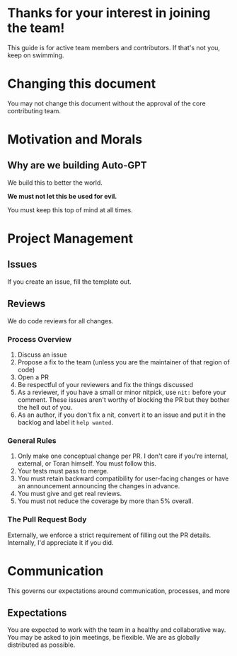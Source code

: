 # Thanks for your interest in joining the team!

This guide is for active team members and contributors.
If that's not you, keep on swimming.

# Changing this document

You may not change this document without the approval of the core contributing team.

# Motivation and Morals

## Why are we building Auto-GPT

We build this to better the world. 

**We must not let this be used for evil.**

You must keep this top of mind at all times.

# Project Management

## Issues

If you create an issue, fill the template out. 

## Reviews

We do code reviews for all changes. 

### Process Overview

1. Discuss an issue
1. Propose a fix to the team (unless you are the maintainer of that region of code)
1. Open a PR
1. Be respectful of your reviewers and fix the things discussed
1. As a reviewer, if you have a small or minor nitpick, use `nit:` before your comment. These issues aren't worthy of blocking the PR but they bother the hell out of you.
1. As an author, if you don't fix a nit, convert it to an issue and put it in the backlog and label it `help wanted`.

### General Rules

1. Only make one conceptual change per PR. I don't care if you're internal, external, or Toran himself. You must follow this.
1. Your tests must pass to merge.
1. You must retain backward compatibility for user-facing changes or have an announcement announcing the changes in advance.
1. You must give and get real reviews. 
1. You must not reduce the coverage by more than 5% overall.

### The Pull Request Body

Externally, we enforce a strict requirement of filling out the PR details. 
Internally, I'd appreciate it if you did. 

# Communication

This governs our expectations around communication, processes, and more

## Expectations 

You are expected to work with the team in a healthy and collaborative way.
You may be asked to join meetings, be flexible. We are as globally distributed as possible.

# 